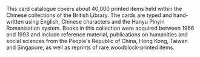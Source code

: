 This card catalogue covers about 40,000 printed items held within the Chinese
collections of the British Library. The cards are typed and hand-written using
English, Chinese characters and the Hanyu Pinyin Romanisation system. Books in
this collection were acquired between 1966 and 1993 and include reference
material, publications on humanities and social sciences from the People's
Republic of China, Hong Kong, Taiwan and Singapore, as well as reprints of rare
woodblock-printed items.
